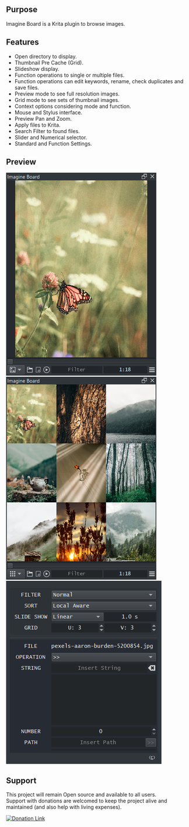 ## Purpose

Imagine Board is a Krita plugin to browse images.


## Features

* Open directory to display.
* Thumbnail Pre Cache (Grid).
* Slideshow display.
* Function operations to single or multiple files.
* Function operations can edit keywords, rename, check duplicates and save files.
* Preview mode to see full resolution images.
* Grid mode to see sets of thumbnail images.
* Context options considering mode and function.
* Mouse and Stylus interface.
* Preview Pan and Zoom.
* Apply files to Krita.
* Search Filter to found files.
* Slider and Numerical selector.
* Standard and Function Settings.


## Preview
![Picture](https://github.com/EyeOdin/imagine_board/blob/main/imagine_board/PREVIEWS/imagine_board_001.png)
![Picture](https://github.com/EyeOdin/imagine_board/blob/main/imagine_board/PREVIEWS/imagine_board_002.png)
![Picture](https://github.com/EyeOdin/imagine_board/blob/main/imagine_board/PREVIEWS/imagine_board_003.png)


## Support
This project will remain Open source and available to all users.\
Support with donations are welcomed to keep the project alive and maintained (and also help with living expenses).

<a href="https://www.paypal.com/donate/?hosted_button_id=9FARNUYBC9R3J">
  <img src="https://pics.paypal.com/00/s/NjA2OWU0ZmEtNjQ4MC00MWZhLTk5YzctM2VhZDA1MzgyMDQ0/file.PNG" width="200" alt="Donation Link">
</a>

